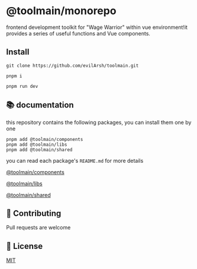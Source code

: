 # @toolmain/monorepo

frontend development toolkit for "Wage Warrior" within vue environment!it provides a series of useful functions and Vue components.

## Install

```shell
git clone https://github.com/evilArsh/toolmain.git

pnpm i

pnpm run dev
```

## 📚 documentation

this repository contains the following packages, you can install them one by one

```shell
pnpm add @toolmain/components
pnpm add @toolmain/libs
pnpm add @toolmain/shared
```

you can read each package's `README.md` for more details

[@toolmain/components](./packages/components/README.md)

[@toolmain/libs](./packages/libs/README.md)

[@toolmain/shared](./packages/shared/README.md)


## 👏 Contributing

Pull requests are welcome

## 📝 License

[MIT](https://choosealicense.com/licenses/mit/)